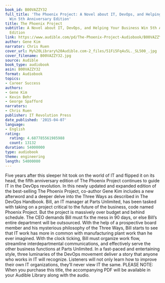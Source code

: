 ```yaml
---
book_id: B00VAZZY32
full_title: 'The Phoenix Project: A Novel about IT, DevOps, and Helping Your Business
  Win 5th Anniversary Edition'
title: The Phoenix Project
subtitle: A Novel about IT, DevOps, and Helping Your Business Win 5th Anniversary
  Edition
link: https://www.audible.com/pd/The-Phoenix-Project-Audiobook/B00VAZZY32
author: Gene Kim
narrator: Chris Ruen
cover_url: My%20Library%20Audible.com-2_files/51Fi5Fq4u5L._SL500_.jpg
cover_filename: B00VAZZY32.jpg
source: Audible
book_type: audiobook
asin: B00VAZZY32
format: Audiobook
topics:
- Career Success
authors:
- Gene Kim
- Kevin Behr
- George Spafford
narrators:
- Chris Ruen
publisher: IT Revolution Press
date_published: '2015-04-07'
language:
- English
rating:
  rating: 4.687785561985988
  count: 13132
duration: 54000000
type: audiobook
theme: engineering
length: 54000000
---
```

Five years after this sleeper hit took on the world of IT and flipped it on its head, the fifth anniversary edition of The Phoenix Project continues to guide IT in the DevOps revolution. In this newly updated and expanded edition of the best-selling The Phoenix Project, co-author Gene Kim includes a new afterword and a deeper delve into the Three Ways as described in The DevOps Handbook.
Bill, an IT manager at Parts Unlimited, has been tasked with taking on a project critical to the future of the business, code named Phoenix Project. But the project is massively over budget and behind schedule. The CEO demands Bill must fix the mess in 90 days, or else Bill’s entire department will be outsourced.
With the help of a prospective board member and his mysterious philosophy of the Three Ways, Bill starts to see that IT work has more in common with manufacturing plant work than he ever imagined. With the clock ticking, Bill must organize work flow, streamline interdepartmental communications, and effectively serve the other business functions at Parts Unlimited.
In a fast-paced and entertaining style, three luminaries of the DevOps movement deliver a story that anyone who works in IT will recognize. Listeners will not only learn how to improve their own IT organizations, they’ll never view IT the same.
PLEASE NOTE: When you purchase this title, the accompanying PDF will be available in your Audible Library along with the audio.

